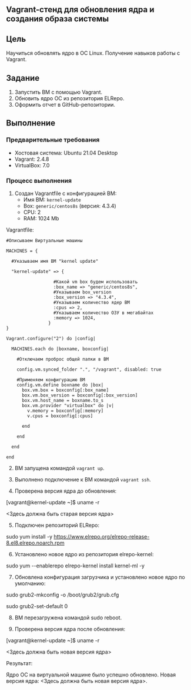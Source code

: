 ## Vagrant-стенд для обновления ядра и создания образа системы

## Цель
Научиться обновлять ядро в ОС Linux. Получение навыков работы с Vagrant.

## Задание
1. Запустить ВМ с помощью Vagrant.
2. Обновить ядро ОС из репозитория ELRepo.
3. Оформить отчет в GitHub-репозитории.

## Выполнение

### Предварительные требования
* Хостовая система: Ubuntu 21.04 Desktop
* Vagrant: 2.4.8
* VirtualBox: 7.0

### Процесс выполнения
1. Создан Vagrantfile с конфигурацией ВМ:
   * Имя ВМ: `kernel-update`
   * Box: `generic/centos8s` (версия: 4.3.4)
   * CPU: 2
   * RAM: 1024 Mb

Vagrantfile:

    #Описываем Виртуальные машины

    MACHINES = {

      #Указываем имя ВМ "kernel update"
  
      "kernel-update" => {
  
                      #Какой vm box будем использовать
                      :box_name => "generic/centos8s",
                      #Указываем box_version
                      :box_version => "4.3.4",
                      #Указываем количество ядер ВМ
                      :cpus => 2,
                      #Указываем количество ОЗУ в мегабайтах
                      :memory => 1024,
                    }
    }

    Vagrant.configure("2") do |config|

      MACHINES.each do |boxname, boxconfig|
  
        #Отключаем проброс общей папки в ВМ
    
        config.vm.synced_folder ".", "/vagrant", disabled: true

        #Применяем конфигурацию ВМ
        config.vm.define boxname do |box|
          box.vm.box = boxconfig[:box_name]
          box.vm.box_version = boxconfig[:box_version]
          box.vm.host_name = boxname.to_s
          box.vm.provider "virtualbox" do |v|
            v.memory = boxconfig[:memory]
            v.cpus = boxconfig[:cpus]
        
          end
     
        end
    
      end
  
    end

2. ВМ запущена командой `vagrant up`.

3. Выполнено подключение к ВМ командой `vagrant ssh`.

4. Проверена версия ядра до обновления:
   
[vagrant@kernel-update ~]$ uname -r

<Здесь должна быть старая версия ядра>

5. Подключен репозиторий ELRepo:

sudo yum install -y https://www.elrepo.org/elrepo-release-8.el8.elrepo.noarch.rpm

6.	Установлено новое ядро из репозитория elrepo-kernel:

sudo yum --enablerepo elrepo-kernel install kernel-ml -y

7.	Обновлена конфигурация загрузчика и установлено новое ядро по умолчанию:

sudo grub2-mkconfig -o /boot/grub2/grub.cfg

sudo grub2-set-default 0

8.	ВМ перезагружена командой sudo reboot.
   
10.	Проверена версия ядра после обновления:
    
[vagrant@kernel-update ~]$ uname -r

<Здесь должна быть новая версия ядра>

Результат:

Ядро ОС на виртуальной машине было успешно обновлено. Новая версия ядра: <Здесь должна быть новая версия ядра>.
